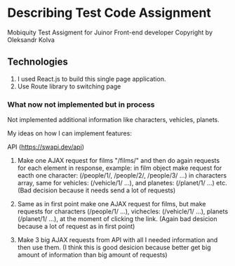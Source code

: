 # Describing Test Code Assignment

Mobiquity Test Assigment for Juinor Front-end developer
Copyright by Oleksandr Kolva

## Technologies

1. I used React.js to build this single page application.
2. Use Route library to switching page

### What now not implemented but in process

Not implemented additional information like characters, vehicles, planets.

My ideas on how I can implement features:

API (https://swapi.dev/api)

1. Make one AJAX request for films "/films/" and then do again requests for each element
   in response, example: in film object make request for eacth one character:
   (/people/1/, /people/2/, /people/3/ ...) in characters array, same for vehicles: (/vehicle/1/ ...),
   and planetes: (/planet/1/ ...) etc.
   (Bad decision because it needs send a lot of requests)
   
   <!-- ---------------------------------------------------------------------- -->
2. Same as in first point make one AJAX request for films, but make requests for
   characters (/people/1/ ...), vichecles: (/vehicle/1/ ...),
   planets (/planet/1/ ...), at the moment of clicking the link.
  (Again bad desicion because a lot of request as in first point)

   <!-- ---------------------------------------------------------------------- -->
3. Make 3 big AJAX requests from API with all I needed information and then use them.
(I think this is good desicion because better get big amount of information than big amount of requests)
